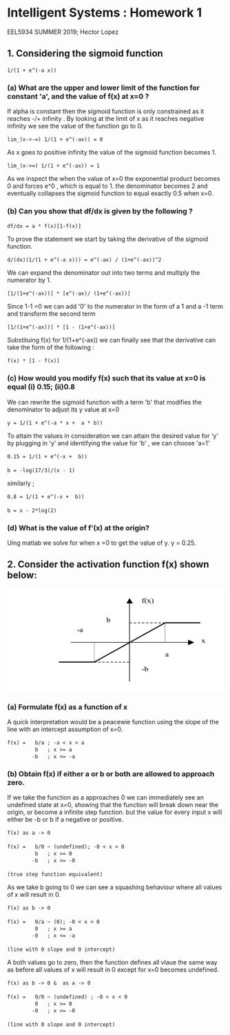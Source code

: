# Intelligent Systems : Homework 1

EEL5934 SUMMER 2019;
Hector Lopez


## 1. Considering the sigmoid function

```
1/(1 + e^(-a x))
```

### (a) What are the upper and lower limit of the function for constant 'a', and the value of f(x) at x=0 ?

If alpha is constant then the sigmoid function is only constrained as it reaches -/+ infinity . By looking at the limit of x as it reaches negative infinity we see the value of the function go to 0.
```
lim_(x->-∞) 1/(1 + e^(-ax)) = 0
```
As x goes to positive infinity the value of the sigmoid function becomes 1.
```
lim_(x->∞) 1/(1 + e^(-ax)) = 1
```
As we inspect the when the value of x=0 the exponential product becomes 0 and forces e^0 , which is equal to 1. the denominator becomes 2 and eventually collapses the sigmoid function to equal exactly 0.5 when x=0.

### (b) Can you show that df/dx is given by the following ?
```
df/dx = a * f(x)[1-f(x)]
```

To prove the statement we start by taking the derivative of the sigmoid function.
```
d/(dx)(1/(1 + e^(-a x))) = e^(-ax) / (1+e^(-ax))^2 
```
We can expand the denominator out into two terms and multiply the numerator by 1. 

```
[1/(1+e^(-ax))] * [e^(-ax)/ (1+e^(-ax))]
```
Since 1-1 =0  we can add '0' to the numerator in the form of a 1 and a -1 term and transform the second term
```
[1/(1+e^(-ax))] * [1 - (1+e^(-ax))]
```
Substituing f(x) for 1/(1+e^(-ax)) we can finally see that the derivative can take the form of the following :

```
f(x) * [1 - f(x)]
```

### (c) How would you modify f(x) such that its value at x=0 is equal  (i) 0.15; (ii)0.8

We can rewrite the sigmoid function with a term 'b' that modifies the denominator to adjust its y value at x=0

```
y = 1/(1 + e^(-a * x +  a * b))
```

To attain the values in consideration we can attain the desired value for 'y' by plugging in 'y' and identifying the value for 'b' , we can choose  'a=1'

```
0.15 = 1/(1 + e^(-x +  b))

b = -log(17/3)/(x - 1)
```

similarly ;

```
0.8 = 1/(1 + e^(-x +  b))

b = x - 2*log(2)
```

### (d) What is the value of f’(x) at the origin? 

Uing matlab we solve for when x =0 to get the value of y.
y = 0.25.


## 2.   Consider the activation function f(x) shown below:

![alt text](activation_func.png)

### (a) Formulate f(x) as a function of x 
A quick interpretation would be a peacewie function using the slope of the line with an intercept assumption of x=0.
```
f(x) =   b/a ; -a < x < a
         b   ; x >= a
        -b   ; x <= -a
```

### (b) Obtain f(x) if  either a or b or both are allowed to approach zero. 


If we take the function as a approaches 0 we can immediately see an undefined state at x=0, showing that the function will break down near the origin, or become a infinite step function. but the value for every input x will either be -b or b if a negative or positive.

```
f(x) as a -> 0

f(x) =   b/0 ~ (undefined); -0 < x < 0 
         b   ; x >= 0
        -b   ; x <= -0

(true step function equivalent)

```

As we take b going to 0 we can see a squashing behaviour where all values of x will result in 0.
```
f(x) as b -> 0

f(x) =   0/a ~ (0); -0 < x < 0 
         0   ; x >= a
        -0   ; x <= -a

(line with 0 slope and 0 intercept)
```

A both values go to zero, then the function defines all vlaue the same way as before all values of x will result in 0 except for x=0 becomes undefined.

```
f(x) as b -> 0 &  as a -> 0

f(x) =   0/0 ~ (undefined) ; -0 < x < 0 
         0   ; x >= 0
        -0   ; x <= -0

(line with 0 slope and 0 intercept)
```


